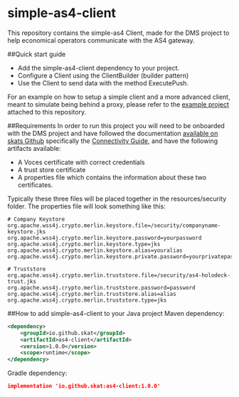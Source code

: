 # simple-as4-client
This repository contains the simple-as4 Client, made for the DMS project to help economical operators communicate with the AS4 gateway.

##Quick start guide
* Add the simple-as4-client dependency to your project.
* Configure a Client using the ClientBuilder (builder pattern)
* Use the Client to send data with the method ExecutePush.

For an example on how to setup a simple client and a more advanced client, meant to simulate being behind a proxy, please refer to the [example project](https://github.com/skat/simple-as4-client/tree/main/example) attached to this repository.

##Requirements
In order to run this project you will need to be onboarded with the DMS project and have followed the documentation [available on skats Github](https://github.com/skat/dms-public) specifically the [Connectivity Guide](https://github.com/skat/dms-public/blob/master/dokumenter/ConnectivityGuide.docx), and have the following artifacts available:
* A Voces certificate with correct credentials
* A trust store certificate 
* A properties file which contains the information about these two certificates.

Typically these three files will be placed together in the resources/security folder.
The properties file will look something like this:

```properties
# Company Keystore
org.apache.wss4j.crypto.merlin.keystore.file=/security/companyname-keystore.jks
org.apache.wss4j.crypto.merlin.keystore.password=yourpassword
org.apache.wss4j.crypto.merlin.keystore.type=jks
org.apache.wss4j.crypto.merlin.keystore.alias=youralias
org.apache.wss4j.crypto.merlin.keystore.private.password=yourprivatepassword

# Truststore
org.apache.wss4j.crypto.merlin.truststore.file=/security/as4-holodeck-trust.jks
org.apache.wss4j.crypto.merlin.truststore.password=password
org.apache.wss4j.crypto.merlin.truststore.alias=alias
org.apache.wss4j.crypto.merlin.truststore.type=jks
```

##How to add simple-as4-client to your Java project
Maven dependency:
```xml
<dependency>
    <groupId>io.github.skat</groupId>
    <artifactId>as4-client</artifactId>
    <version>1.0.0</version>
    <scope>runtime</scope>
</dependency>
```

Gradle dependency:
```json
implementation 'io.github.skat:as4-client:1.0.0'
```
